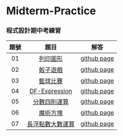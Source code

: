 # Midterm-Practice

### 程式設計期中考練習

題號 | 題目 | 解答 |
|:--------:|:-------:|:--------:|
| 01 | [列印圖形](/01/README.md) | [github page](/01) |
| 02 | [骰子遊戲](https://github.com/chingyen06/Computer-Programming-2/blob/main/20/README.md) | [github page](https://github.com/chingyen06/Computer-Programming-2/blob/main/20) |
| 03 | [籃球比賽](https://github.com/chingyen06/Computer-Programming-2/blob/main/17/README.md) | [github page](https://github.com/chingyen06/Computer-Programming-2/blob/main/17) |
| 04 | [DF-Expression](https://github.com/chingyen06/Computer-Programming-2/blob/main/22/README.md) | [github page](https://github.com/chingyen06/Computer-Programming-2/blob/main/22) |
| 05 | [分數四則運算](https://github.com/chingyen06/Computer-Programming-2/blob/main/14/README.md) | [github page](https://github.com/chingyen06/Computer-Programming-2/blob/main/14) |
| 06 | [魔術方塊](https://github.com/chingyen06/Computer-Programming-2/blob/main/24/README.md) | [github page](https://github.com/chingyen06/Computer-Programming-2/blob/main/24) |
| 07 | [長浮點數大數運算](/07/README.md) | [github page](/07) |
